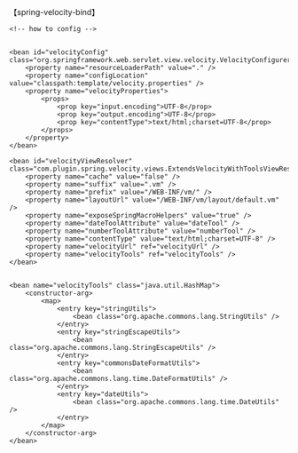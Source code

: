 【spring-velocity-bind】

    <!-- how to config -->


    <bean id="velocityConfig" class="org.springframework.web.servlet.view.velocity.VelocityConfigurer">
        <property name="resourceLoaderPath" value="." />
        <property name="configLocation" value="classpath:template/velocity.properties" />
        <property name="velocityProperties">
            <props>
                <prop key="input.encoding">UTF-8</prop>
                <prop key="output.encoding">UTF-8</prop>
                <prop key="contentType">text/html;charset=UTF-8</prop>
            </props>
        </property>
    </bean>

    <bean id="velocityViewResolver" class="com.plugin.spring.velocity.views.ExtendsVelocityWithToolsViewResolver">
        <property name="cache" value="false" />
        <property name="suffix" value=".vm" />
        <property name="prefix" value="/WEB-INF/vm/" />
        <property name="layoutUrl" value="/WEB-INF/vm/layout/default.vm" />
        <property name="exposeSpringMacroHelpers" value="true" />
        <property name="dateToolAttribute" value="dateTool" />
        <property name="numberToolAttribute" value="numberTool" />
        <property name="contentType" value="text/html;charset=UTF-8" />
        <property name="velocityUrl" ref="velocityUrl" />
        <property name="velocityTools" ref="velocityTools" />
    </bean>


    <bean name="velocityTools" class="java.util.HashMap">
        <constructor-arg>
            <map>
                <entry key="stringUtils">
                    <bean class="org.apache.commons.lang.StringUtils" />
                </entry>
                <entry key="stringEscapeUtils">
                    <bean class="org.apache.commons.lang.StringEscapeUtils" />
                </entry>
                <entry key="commonsDateFormatUtils">
                    <bean class="org.apache.commons.lang.time.DateFormatUtils" />
                </entry>
                <entry key="dateUtils">
                    <bean class="org.apache.commons.lang.time.DateUtils" />
                </entry>
            </map>
        </constructor-arg>
    </bean>


